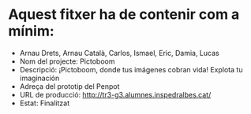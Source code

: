 # Aquest fitxer ha de contenir com a mínim:
 * Arnau Drets, Arnau Català, Carlos, Ismael, Eric, Damia, Lucas
 * Nom del projecte: Pictoboom
 * Descripció: ¡Pictoboom, donde tus imágenes cobran vida! Explota tu imaginación
 * Adreça del prototip del Penpot
 * URL de producció: http://tr3-g3.alumnes.inspedralbes.cat/
 * Estat: Finalitzat
